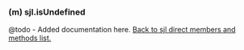 ### (m) sjl.isUndefined
@todo - Added documentation here.
[Back to sjl direct members and methods list.](#sjl-direct-members-and-methods)
